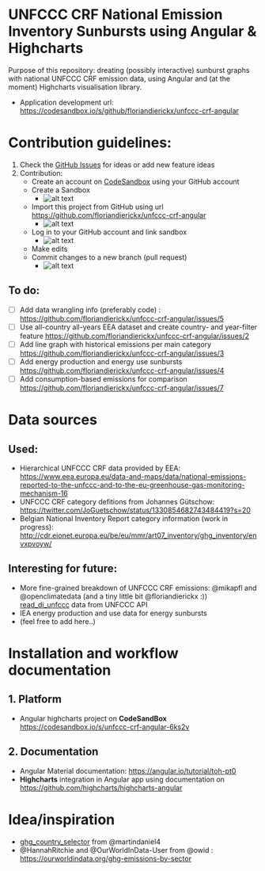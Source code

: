 # UNFCCC CRF National Emission Inventory Sunbursts using Angular & Highcharts

Purpose of this repository: dreating (possibly interactive) sunburst graphs with national UNFCCC CRF emission data, using Angular and (at the moment) Highcharts visualisation library.

- Application development url: https://codesandbox.io/s/github/floriandierickx/unfccc-crf-angular

# Contribution guidelines:

1. Check the [GitHub Issues](https://github.com/floriandierickx/unfccc-crf-angular/issues) for ideas or add new feature ideas
2. Contribution:
   - Create an account on [CodeSandbox](https://codesandbox.io/) using your GitHub account
   - Create a Sandbox
     - ![alt text](https://i.imgur.com/fLPiIoS.png)
   - Import this project from GitHub using url https://github.com/floriandierickx/unfccc-crf-angular
     - ![alt text](https://i.imgur.com/BEFjXsr.png)
   - Log in to your GitHub account and link sandbox
     - ![alt text](https://i.imgur.com/4Qsk5rG.png)
   - Make edits
   - Commit changes to a new branch (pull request)
     - ![alt text](https://i.imgur.com/V7E3RSm.png)

## To do:

- [ ] Add data wrangling info (preferably code) : https://github.com/floriandierickx/unfccc-crf-angular/issues/5
- [ ] Use all-country all-years EEA dataset and create country- and year-filter feature https://github.com/floriandierickx/unfccc-crf-angular/issues/2
- [ ] Add line graph with historical emissions per main category https://github.com/floriandierickx/unfccc-crf-angular/issues/3
- [ ] Add energy production and energy use sunbursts https://github.com/floriandierickx/unfccc-crf-angular/issues/4
- [ ] Add consumption-based emissions for comparison https://github.com/floriandierickx/unfccc-crf-angular/issues/7

# Data sources

## Used:

- Hierarchical UNFCCC CRF data provided by EEA: https://www.eea.europa.eu/data-and-maps/data/national-emissions-reported-to-the-unfccc-and-to-the-eu-greenhouse-gas-monitoring-mechanism-16
- UNFCCC CRF category defitions from Johannes Gütschow: https://twitter.com/JoGuetschow/status/1330854682743484419?s=20
- Belgian National Inventory Report category information (work in progress): http://cdr.eionet.europa.eu/be/eu/mmr/art07_inventory/ghg_inventory/envxpvoyw/

## Interesting for future:

- More fine-grained breakdown of UNFCCC CRF emissions: @mikapfl and @openclimatedata (and a tiny little bit @floriandierickx :)) [read_di_unfccc](https://github.com/mikapfl/read_di_unfccc) data from UNFCCC API
- IEA energy production and use data for energy sunbursts
- (feel free to add here..)

# Installation and workflow documentation

## 1. Platform

- Angular highcharts project on **CodeSandBox** https://codesandbox.io/s/unfccc-crf-angular-6ks2v

## 2. Documentation

- Angular Material documentation: https://angular.io/tutorial/toh-pt0
- **Highcharts** integration in Angular app using documentation on https://github.com/highcharts/highcharts-angular

# Idea/inspiration

- [ghg_country_selector](https://github.com/martindaniel4/ghg_country_sector) from @martindaniel4
- @HannahRitchie and @OurWorldInData-User from @owid : https://ourworldindata.org/ghg-emissions-by-sector
